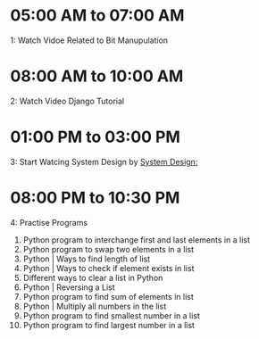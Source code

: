 # 05:00 AM to 07:00 AM
1: Watch Vidoe Related to Bit Manupulation

# 08:00 AM to 10:00 AM
2: Watch Video Django Tutorial

# 01:00 PM to 03:00 PM
3: Start Watcing System Design by [System Design:](https://www.youtube.com/watch?v=-W9F__D3oY4)

# 08:00 PM to 10:30 PM
4: Practise Programs
  1. Python program to interchange first and last elements in a list
  2. Python program to swap two elements in a list
  3. Python | Ways to find length of list
  4. Python | Ways to check if element exists in list
  5. Different ways to clear a list in Python
  6. Python | Reversing a List
  7. Python program to find sum of elements in list
  8. Python | Multiply all numbers in the list
  9. Python program to find smallest number in a list
  10. Python program to find largest number in a list
